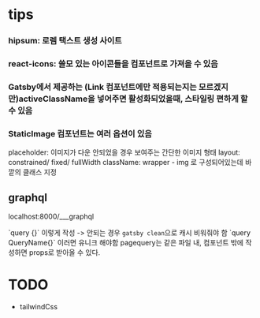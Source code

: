 # tips

### hipsum: 로렘 택스트 생성 사이트

### react-icons: 쓸모 있는 아이콘들을 컴포넌트로 가져올 수 있음

### Gatsby에서 제공하는 (Link 컴포넌트에만 적용되는지는 모르겠지만)activeClassName을 넣어주면 활성화되었을때, 스타일링 편하게 할 수 있음

### StaticImage 컴포넌트는 여러 옵션이 있음

placeholder: 이미지가 다운 안되었을 경우 보여주는 간단한 이미지 형태
layout: constrained/ fixed/ fullWidth
className: wrapper - img 로 구성되어있는데 바깥의 클래스 지정

## graphql

localhost:8000/\_\_\_graphql

\`query {}\` 이렇게 작성 -> 안되는 경우 `gatsby clean`으로 캐시 비워줘야 함
\`query QueryName{}\` 이러면 유니크 해야함
pagequery는 같은 파일 내, 컴포넌트 밖에 작성하면 props로 받아올 수 있다.

# TODO

- tailwindCss
